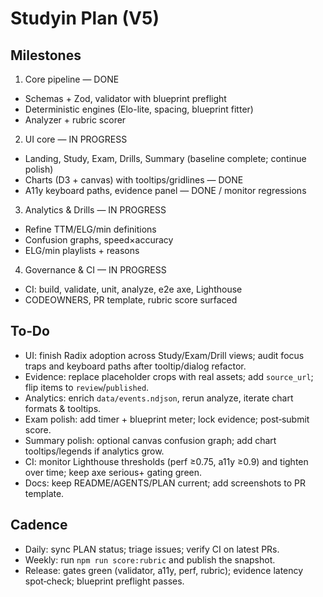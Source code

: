 # Studyin Plan (V5)

## Milestones

1) Core pipeline — DONE
- Schemas + Zod, validator with blueprint preflight
- Deterministic engines (Elo-lite, spacing, blueprint fitter)
- Analyzer + rubric scorer

2) UI core — IN PROGRESS
- Landing, Study, Exam, Drills, Summary (baseline complete; continue polish)
- Charts (D3 + canvas) with tooltips/gridlines — DONE
- A11y keyboard paths, evidence panel — DONE / monitor regressions

3) Analytics & Drills — IN PROGRESS
- Refine TTM/ELG/min definitions
- Confusion graphs, speed×accuracy
- ELG/min playlists + reasons

4) Governance & CI — IN PROGRESS
- CI: build, validate, unit, analyze, e2e axe, Lighthouse
- CODEOWNERS, PR template, rubric score surfaced

## To‑Do

- UI: finish Radix adoption across Study/Exam/Drill views; audit focus traps and keyboard paths after tooltip/dialog refactor.
- Evidence: replace placeholder crops with real assets; add `source_url`; flip items to `review`/`published`.
- Analytics: enrich `data/events.ndjson`, rerun analyze, iterate chart formats & tooltips.
- Exam polish: add timer + blueprint meter; lock evidence; post‑submit score.
- Summary polish: optional canvas confusion graph; add chart tooltips/legends if analytics grow.
- CI: monitor Lighthouse thresholds (perf ≥0.75, a11y ≥0.9) and tighten over time; keep axe serious+ gating green.
- Docs: keep README/AGENTS/PLAN current; add screenshots to PR template.

## Cadence
- Daily: sync PLAN status; triage issues; verify CI on latest PRs.
- Weekly: run `npm run score:rubric` and publish the snapshot.
- Release: gates green (validator, a11y, perf, rubric); evidence latency spot‑check; blueprint preflight passes.
